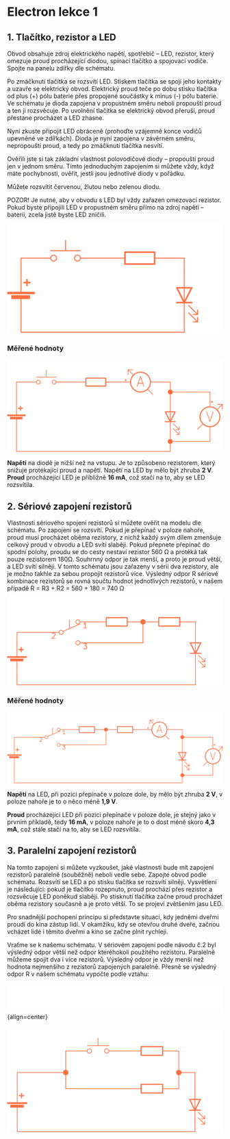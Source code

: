 # Electron lekce 1

## 1. Tlačítko, rezistor a LED

Obvod obsahuje zdroj elektrického napětí, spotřebič – LED, rezistor, který omezuje proud procházející diodou, spínací tlačítko a spojovací vodiče. 
Spojte na panelu zdířky dle schématu. 

Po zmáčknutí tlačítka se rozsvítí LED. Stiskem tlačítka se spojí jeho kontakty a uzavře se elektrický obvod. Elektrický proud teče po dobu stisku tlačítka od plus (+) pólu baterie přes propojené součástky k minus (-) pólu baterie. Ve schématu je dioda zapojena v propustném směru neboli propouští proud a ten ji rozsvěcuje. Po uvolnění tlačítka se elektrický obvod přeruší, proud přestane procházet a LED zhasne. 

Nyní zkuste připojit LED obráceně (prohoďte vzájemně konce vodičů upevněné ve zdířkách). Dioda je nyní zapojena v závěrném směru, nepropouští proud, a tedy po zmáčknutí tlačítka nesvítí. 

Ověřili jste si tak základní vlastnost polovodičové diody – propouští proud jen v jednom směru. Tímto jednoduchým zapojením si můžete vždy, když máte pochybnosti, ověřit, jestli jsou jednotlivé diody v pořádku.

Můžete rozsvítit červenou, žlutou nebo zelenou diodu. 

POZOR! Je nutné, aby v obvodu s LED byl vždy zařazen omezovací rezistor. Pokud byste připojili LED v propustném směru přímo na zdroj napětí – baterii, zcela jistě byste LED zničili.


![](assets/electron-11.svg)

### Měřené hodnoty

![](assets/electron-12.svg)


**Napětí** na diodě je nižší než na vstupu. Je to způsobeno rezistorem, který snižuje protékající proud a napětí. Napětí na LED by mělo být zhruba **2 V**. 
**Proud** procházející LED je přibližně **16 mA**, což stačí na to, aby se LED rozsvítila. 


## 2. Sériové zapojení rezistorů

Vlastnosti sériového spojení rezistorů si můžete ověřit na modelu dle schématu. Po zapojení se rozsvítí. Pokud je přepínač v poloze nahoře, proud musí procházet oběma rezistory, z nichž každý svým dílem zmenšuje celkový proud v obvodu a LED svítí slaběji. Pokud přepnete přepínač do spodní polohy, proudu se do cesty nestaví rezistor 560 Ω a protéká tak pouze rezistorem 180Ω. Souhrnný odpor je tak menší, a proto je proud větší, a LED svítí silněji. V tomto schématu jsou zařazeny v sérii dva rezistory, ale je možno takhle za sebou propojit rezistorů více. Výsledný odpor R sériové kombinace rezistorů se rovná součtu hodnot jednotlivých rezistorů, v našem případě R = R3 + R2 = 560 + 180 = 740 Ω

![](assets/electron-13.svg)

### Měřené hodnoty
![](assets/electron-14.svg)

**Napětí** na LED, při pozici přepínače v poloze dole, by mělo být zhruba **2 V**, v poloze nahoře je to o něco méně **1,9 V**. 

**Proud** procházející LED při pozici přepínače v poloze dole, je stejný jako v prvním příkladě, tedy **16 mA**, v poloze nahoře je to o dost méně skoro **4,3 mA**, což stále stačí na to, aby se LED rozsvítila.


## 3. Paralelní zapojení rezistorů

Na tomto zapojení si můžete vyzkoušet, jaké vlastnosti bude mít zapojení rezistorů paralelně (souběžně) neboli vedle sebe. Zapojte obvod podle schématu. Rozsvítí se LED a po stisku tlačítka se rozsvítí silněji. Vysvětlení je následující: pokud je tlačítko rozepnuto, proud prochází přes rezistor a rozsvěcuje LED poněkud slaběji. Po stisknutí tlačítka začne proud procházet oběma rezistory současně a je proto větší. To se projeví zvětšením jasu LED.

Pro snadnější pochopení principu si představte situaci, kdy jedněmi dveřmi proudí do kina zástup lidí. V okamžiku, kdy se otevřou druhé dveře, začnou vcházet lidé i těmito dveřmi a kino se začne plnit rychleji.

Vraťme se k našemu schématu. V sériovém zapojení podle návodu č.2 byl výsledný odpor větší než odpor kteréhokoli použitého rezistoru. Paralelně můžeme spojit dva i více rezistorů. Výsledný odpor je vždy menší než hodnota nejmenšího z rezistorů zapojených paralelně. Přesně se výsledný odpor R v našem schématu vypočte podle vztahu:

![R=\frac{R1\cdot R2}{R1 + R2}=\frac{560\cdot 180}{560+180}=136.2 \Omega](assets/electron-38.svg){align=center}

![](assets/electron-15.svg)